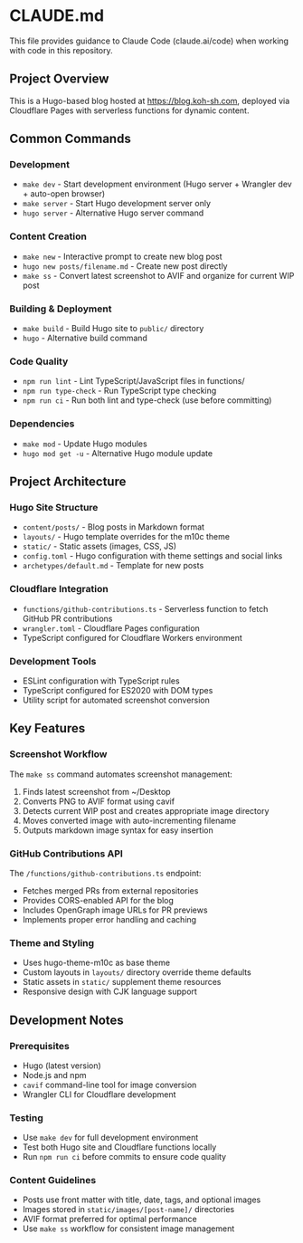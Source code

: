 # CLAUDE.md

This file provides guidance to Claude Code (claude.ai/code) when working with code in this repository.

## Project Overview

This is a Hugo-based blog hosted at <https://blog.koh-sh.com>, deployed via Cloudflare Pages with serverless functions for dynamic content.

## Common Commands

### Development

- `make dev` - Start development environment (Hugo server + Wrangler dev + auto-open browser)
- `make server` - Start Hugo development server only
- `hugo server` - Alternative Hugo server command

### Content Creation

- `make new` - Interactive prompt to create new blog post
- `hugo new posts/filename.md` - Create new post directly
- `make ss` - Convert latest screenshot to AVIF and organize for current WIP post

### Building & Deployment

- `make build` - Build Hugo site to `public/` directory
- `hugo` - Alternative build command

### Code Quality

- `npm run lint` - Lint TypeScript/JavaScript files in functions/
- `npm run type-check` - Run TypeScript type checking
- `npm run ci` - Run both lint and type-check (use before committing)

### Dependencies

- `make mod` - Update Hugo modules
- `hugo mod get -u` - Alternative Hugo module update

## Project Architecture

### Hugo Site Structure

- `content/posts/` - Blog posts in Markdown format
- `layouts/` - Hugo template overrides for the m10c theme
- `static/` - Static assets (images, CSS, JS)
- `config.toml` - Hugo configuration with theme settings and social links
- `archetypes/default.md` - Template for new posts

### Cloudflare Integration

- `functions/github-contributions.ts` - Serverless function to fetch GitHub PR contributions
- `wrangler.toml` - Cloudflare Pages configuration
- TypeScript configured for Cloudflare Workers environment

### Development Tools

- ESLint configuration with TypeScript rules
- TypeScript configured for ES2020 with DOM types
- Utility script for automated screenshot conversion

## Key Features

### Screenshot Workflow

The `make ss` command automates screenshot management:

1. Finds latest screenshot from ~/Desktop
2. Converts PNG to AVIF format using cavif
3. Detects current WIP post and creates appropriate image directory
4. Moves converted image with auto-incrementing filename
5. Outputs markdown image syntax for easy insertion

### GitHub Contributions API

The `/functions/github-contributions.ts` endpoint:

- Fetches merged PRs from external repositories
- Provides CORS-enabled API for the blog
- Includes OpenGraph image URLs for PR previews
- Implements proper error handling and caching

### Theme and Styling

- Uses hugo-theme-m10c as base theme
- Custom layouts in `layouts/` directory override theme defaults
- Static assets in `static/` supplement theme resources
- Responsive design with CJK language support

## Development Notes

### Prerequisites

- Hugo (latest version)
- Node.js and npm
- `cavif` command-line tool for image conversion
- Wrangler CLI for Cloudflare development

### Testing

- Use `make dev` for full development environment
- Test both Hugo site and Cloudflare functions locally
- Run `npm run ci` before commits to ensure code quality

### Content Guidelines

- Posts use front matter with title, date, tags, and optional images
- Images stored in `static/images/[post-name]/` directories
- AVIF format preferred for optimal performance
- Use `make ss` workflow for consistent image management
